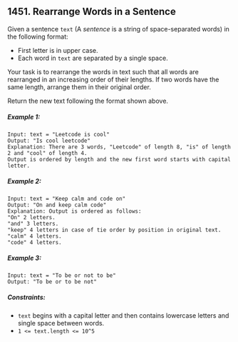 ## 1451. Rearrange Words in a Sentence

Given a sentence ```text``` (A *sentence* is a string of space-separated words) in the following format:

* First letter is in upper case.
* Each word in ```text``` are separated by a single space.

Your task is to rearrange the words in text such that all words are rearranged in an increasing order of their lengths. If two words have the same length, arrange them in their original order.

Return the new text following the format shown above.

##### Example 1:
```
Input: text = "Leetcode is cool"
Output: "Is cool leetcode"
Explanation: There are 3 words, "Leetcode" of length 8, "is" of length 2 and "cool" of length 4.
Output is ordered by length and the new first word starts with capital letter.
```
##### Example 2:
```
Input: text = "Keep calm and code on"
Output: "On and keep calm code"
Explanation: Output is ordered as follows:
"On" 2 letters.
"and" 3 letters.
"keep" 4 letters in case of tie order by position in original text.
"calm" 4 letters.
"code" 4 letters.
```
##### Example 3:
```
Input: text = "To be or not to be"
Output: "To be or to be not"
```

##### Constraints:

* ```text``` begins with a capital letter and then contains lowercase letters and single space between words.
* ```1 <= text.length <= 10^5```